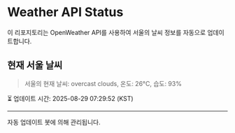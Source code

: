 
# Weather API Status

이 리포지토리는 OpenWeather API를 사용하여 서울의 날씨 정보를 자동으로 업데이트합니다.

## 현재 서울 날씨
> 서울의 현재 날씨: overcast clouds, 온도: 26°C, 습도: 93%

⏳ 업데이트 시간: 2025-08-29 07:29:52 (KST)

---
자동 업데이트 봇에 의해 관리됩니다.
